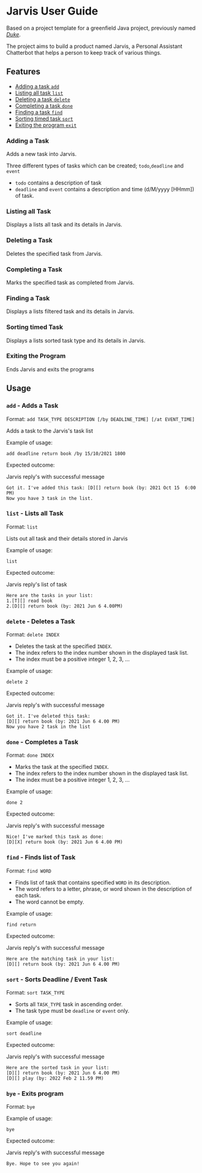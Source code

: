 <h1>Jarvis User Guide</h1>


Based on a project template for a greenfield Java project, previously named [_Duke_](https://www.oracle.com/java/duke.html).

The project aims to build a product named Jarvis, a Personal Assistant Chatterbot that helps a person to keep track of various things.


## Features

- [Adding a task `add`](#adding-a-task)
- [Listing all task `list`](#listing-all-task)
- [Deleting a task `delete`](#deleting-a-task)
- [Completing a task `done`](#completing-a-task)
- [Finding a task `find`](#finding-a-task)
- [Sorting timed task `sort`](#sorting-timed-task)
- [Exiting the program `exit`](#exiting-the-program)

### Adding a Task

Adds a new task into Jarvis.

Three different types of tasks which can be created; `todo`,`deadline` and `event`
- `todo` contains a description of task
- `deadline` and `event` contains a description and time (d/M/yyyy [HHmm]) of task.


### Listing all Task

Displays a lists all task and its details in Jarvis.

### Deleting a Task

Deletes the specified task from Jarvis.

### Completing a Task

Marks the specified task as completed from Jarvis.

### Finding a Task

Displays a lists filtered task and its details in Jarvis.

### Sorting timed Task

Displays a lists sorted task type and its details in Jarvis.

### Exiting the Program 

Ends Jarvis and exits the programs


## Usage

### `add` - Adds a Task

Format: `add TASK_TYPE DESCRIPTION [/by DEADLINE_TIME] [/at EVENT_TIME]`

Adds a task to the Jarvis's task list

Example of usage: 

`add deadline return book /by 15/10/2021 1800`

Expected outcome:

Jarvis reply's with successful message

```
Got it. I've added this task: [D][] return book (by: 2021 Oct 15  6:00 PM)
Now you have 3 task in the list.
```

### `list` - Lists all Task

Format: `list`

Lists out all task and their details stored in Jarvis

Example of usage:

`list`

Expected outcome:

Jarvis reply's list of task

```
Here are the tasks in your list:
1.[T][] read book
2.[D][] return book (by: 2021 Jun 6 4.00PM)
```

### `delete` - Deletes a Task

Format: `delete INDEX`

- Deletes the task at the specified `INDEX`.
- The index refers to the index number shown in the displayed task list.
- The index must be a positive integer 1, 2, 3, …

Example of usage:

`delete 2`

Expected outcome:

Jarvis reply's with successful message

```
Got it. I've deleted this task:
[D][] return book (by: 2021 Jun 6 4.00 PM)
Now you have 2 task in the list
```

### `done` - Completes a Task

Format: `done INDEX`

- Marks the task at the specified `INDEX`.
- The index refers to the index number shown in the displayed task list.
- The index must be a positive integer 1, 2, 3, …

Example of usage:

`done 2`

Expected outcome:

Jarvis reply's with successful message

```
Nice! I've marked this task as done:
[D][X] return book (by: 2021 Jun 6 4.00 PM)
```

### `find` - Finds list of Task

Format: `find WORD`

- Finds list of task that contains specified `WORD` in its description.
- The word refers to a letter, phrase, or word shown in the description of each task.
- The word cannot be empty.

Example of usage:

`find return`

Expected outcome:

Jarvis reply's with successful message

```
Here are the matching task in your list:
[D][] return book (by: 2021 Jun 6 4.00 PM)
```

### `sort` - Sorts Deadline / Event Task

Format: `sort TASK_TYPE`

- Sorts all `TASK_TYPE` task in ascending order.
- The task type must be `deadline` or `event` only.

Example of usage:

`sort deadline`

Expected outcome:

Jarvis reply's with successful message

```
Here are the sorted task in your list:
[D][] return book (by: 2021 Jun 6 4.00 PM)
[D][] play (by: 2022 Feb 2 11.59 PM)
```

### `bye` - Exits program

Format: `bye`

Example of usage:

`bye`

Expected outcome:

Jarvis reply's with successful message

```
Bye. Hope to see you again!
```
